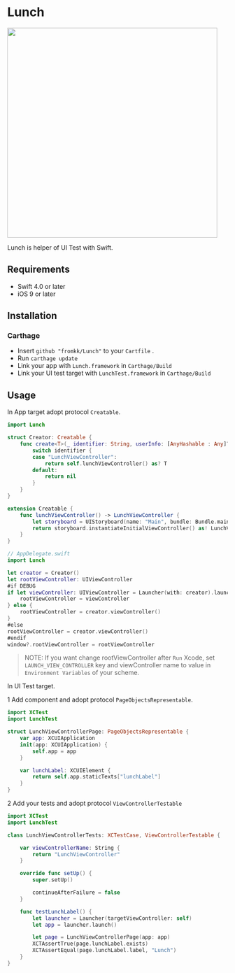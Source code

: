 # Lunch

<img src="https://user-images.githubusercontent.com/322930/31062950-9f8bf88c-a769-11e7-962a-2f228c4b2de7.png" width="480" height="auto">

Lunch is helper of UI Test with Swift.

## Requirements

- Swift 4.0 or later
- iOS 9 or later

## Installation

### Carthage

- Insert `github "fromkk/Lunch"` to your `Cartfile` .
- Run `carthage update`
- Link your app with `Lunch.framework` in `Carthage/Build`
- Link your UI test target with `LunchTest.framework` in `Carthage/Build`

## Usage

In App target adopt protocol `Creatable`.

```swift
import Lunch

struct Creator: Creatable {
    func create<T>(_ identifier: String, userInfo: [AnyHashable : Any]?) -> T? {
        switch identifier {
        case "LunchViewController":
            return self.lunchViewController() as? T
        default:
            return nil
        }
    }
}

extension Creatable {
    func lunchViewController() -> LunchViewController {
        let storyboard = UIStoryboard(name: "Main", bundle: Bundle.main)
        return storyboard.instantiateInitialViewController() as! LunchViewController
    }
}

```

```swift
// AppDelegate.swift
import Lunch

let creator = Creator()
let rootViewController: UIViewController
#if DEBUG
if let viewController: UIViewController = Launcher(with: creator).launch() {
    rootViewController = viewController
} else {
    rootViewController = creator.viewController()
}
#else
rootViewController = creator.viewController()
#endif
window?.rootViewController = rootViewController
```

> NOTE: If you want change rootViewController after `Run` Xcode, set `LAUNCH_VIEW_CONTROLLER` key and viewController name to value in `Environment Variables` of your scheme.

In UI Test target.

1 Add component and adopt protocol `PageObjectsRepresentable`.

```swift
import XCTest
import LunchTest

struct LunchViewControllerPage: PageObjectsRepresentable {
    var app: XCUIApplication
    init(app: XCUIApplication) {
        self.app = app
    }

    var lunchLabel: XCUIElement {
        return self.app.staticTexts["lunchLabel"]
    }
}
```

2 Add your tests and adopt protocol `ViewControllerTestable`

```swift
import XCTest
import LunchTest

class LunchViewControllerTests: XCTestCase, ViewControllerTestable {

    var viewControllerName: String {
        return "LunchViewController"
    }

    override func setUp() {
        super.setUp()

        continueAfterFailure = false
    }

    func testLunchLabel() {
        let launcher = Launcher(targetViewController: self)
        let app = launcher.launch()

        let page = LunchViewControllerPage(app: app)
        XCTAssertTrue(page.lunchLabel.exists)
        XCTAssertEqual(page.lunchLabel.label, "Lunch")
    }
}
```
